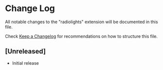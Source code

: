 # Change Log

All notable changes to the "radiolights" extension will be documented in this file.

Check [Keep a Changelog](http://keepachangelog.com/) for recommendations on how to structure this file.

## [Unreleased]

- Initial release
